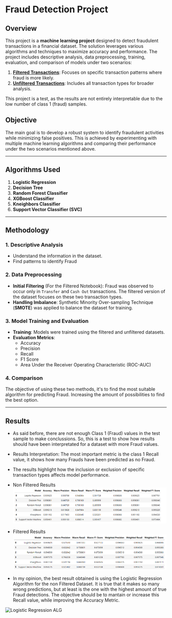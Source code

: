 # Fraud Detection Project

## Overview
This project is a **machine learning project** designed to detect fraudulent transactions in a financial dataset. The solution leverages various algorithms and techniques to maximize accuracy and performance. The project includes descriptive analysis, data preprocessing, training, evaluation, and comparison of models under two scenarios:
1. [**Filtered Transactions**](https://github.com/MPeredaPerea/Machine_learning_projects/blob/main/Banking%20Sector/Fraud%20Detection/Fraud_Detection_Filtering.ipynb): Focuses on specific transaction patterns where fraud is more likely.
2. [**Unfiltered Transactions**](https://github.com/MPeredaPerea/Machine_learning_projects/blob/main/Banking%20Sector/Fraud%20Detection/Fraud_Detection.ipynb): Includes all transaction types for broader analysis.

This project is a test, as the results are not entirely interpretable due to the low number of class 1 (fraud) samples.

## Objective
The main goal is to develop a robust system to identify fraudulent activities while minimizing false positives. This is achieved by experimenting with multiple machine learning algorithms and comparing their performance under the two scenarios mentioned above.

---

## Algorithms Used
1. **Logistic Regression**
2. **Decision Tree**
3. **Random Forest Classifier**
4. **XGBoost Classifier**
5. **Kneighbors Classifier**
6. **Support Vector Classifier (SVC)**

---

## Methodology
### 1. Descriptive Analysis
- Understand the information in the dataset.
- Find patterns to identify Fraud
### 2. Data Preprocessing
- **Initial Filtering** (For the Filtered Notebook): Fraud was observed to occur only in `Transfer` and `Cash Out` transactions. The filtered version of the dataset focuses on these two transaction types.
- **Handling Imbalance**: Synthetic Minority Over-sampling Technique (**SMOTE**) was applied to balance the dataset for training.

### 3. Model Training and Evaluation
- **Training**: Models were trained using the filtered and unfiltered datasets.
- **Evaluation Metrics**:
  - Accuracy
  - Precision
  - Recall
  - F1 Score
  - Area Under the Receiver Operating Characteristic (ROC-AUC)

### 4. Comparison

The objective of using these two methods, it's to find the most suitable algorithm for predicting Fraud. Increasing the amount of possibilities to find the best option.

---

## Results

- As said before, there are not enough Class 1 (Fraud) values in the test sample to make conclussions. So, this is a test to show how results should have been interpretated for a dataset with more Fraud values.

- Results Interpretation: The most important metric is the class 1 Recall value, it shows how many Frauds have been predicted as no Fraud.

- The results highlight how the inclusion or exclusion of specific transaction types affects model performance.

- Non Filtered Results
![Non Filtered Results](https://github.com/MPeredaPerea/Machine_learning_projects/blob/main/Banking%20Sector/Fraud%20Detection/Images/normal.png)

- Filtered Results
![Filtered Results](https://github.com/MPeredaPerea/Machine_learning_projects/blob/main/Banking%20Sector/Fraud%20Detection/Images/filtered.png)

- In my opinion, the best result obtained is using the Logistic Regression Algorithm for the non Filtered Dataset. It is true that it makes so many wrong predictions, but at least is the one with the highest amount of true Fraud detections. The objective should be to mantain or increase this Recall value, while improving the Accuracy Metric.


  
![Logistic Regression ALG](https://github.com/user-attachments/assets/d4f3fcb2-f950-480a-b69e-7df992e45a19)

  


